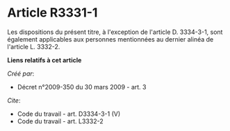 # Article R3331-1

Les dispositions du présent titre, à l'exception de l'article D. 3334-3-1, sont également applicables aux personnes
mentionnées au dernier alinéa de l'article L. 3332-2.

**Liens relatifs à cet article**

_Créé par_:

  - Décret n°2009-350 du 30 mars 2009 - art. 3

_Cite_:

  - Code du travail - art. D3334-3-1 (V)
  - Code du travail - art. L3332-2
